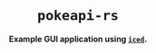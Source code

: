 <div align="center">
  <h1><code>pokeapi-rs</code></h1>

  <p>
    <strong>Example GUI application using <a href="https://github.com/iced-rs/iced"><code>iced</code></a>.</strong>
  </p>
</div>
